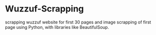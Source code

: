 # Wuzzuf-Scrapping

scrapping wuzzuf website for first 30 pages and image scrapping of first page using Python, with libraries like BeautifulSoup.
